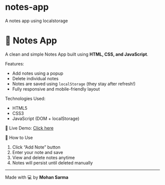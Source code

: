 # notes-app
 A notes app using localstorage
# 📝 Notes App 

A clean and simple Notes App built using **HTML, CSS, and JavaScript**.

 Features:
- Add notes using a popup
- Delete individual notes
- Notes are saved using `localStorage` (they stay after refresh!)
- Fully responsive and mobile-friendly layout

Technologies Used:

- HTML5
- CSS3
- JavaScript (DOM + localStorage)

🔗 Live Demo:
[Click here](https://smohansarma.neocities.org/notes/)

📁 How to Use
1. Click “Add Note” button
2. Enter your note and save
3. View and delete notes anytime
4. Notes will persist until deleted manually

---

Made with 💻 by **Mohan Sarma**

